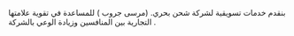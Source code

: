 بنقدم خدمات تسويقية لشركة شحن بحري. (مرسى  جروب ) للمساعدة في تقوية علامتها التجارية بين المنافسين وزيادة الوعي بالشركة .






<!--
**Quadramark/QUADRAMARK** is a ✨ _special_ ✨ repository because its `README.md` (this file) appears on your GitHub profile.

Here are some ideas to get you started:

- 🔭 I’m currently working on ...
- 🌱 I’m currently learning ...
- 👯 I’m looking to collaborate on ...
- 🤔 I’m looking for help with ...
- 💬 Ask me about ...
- 📫 How to reach me: ...
- 😄 Pronouns: ...
- ⚡ Fun fact: ...
-->
